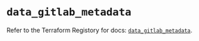# `data_gitlab_metadata`

Refer to the Terraform Registory for docs: [`data_gitlab_metadata`](https://registry.terraform.io/providers/gitlabhq/gitlab/16.5.0/docs/data-sources/metadata).
